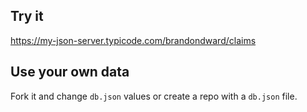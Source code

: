 ## Try it

https://my-json-server.typicode.com/brandondward/claims

## Use your own data

Fork it and change `db.json` values or create a repo with a `db.json` file.

